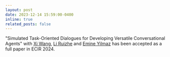 ```yaml
---
layout: post
date: 2023-12-14 15:59:00-0400
inline: true
related_posts: false
---
```


"Simulated Task-Oriented Dialogues for Developing Versatile Conversational Agents" with [Xi Wang](https://www.xiwangeric.com/), [Li Ruizhe](https://www.ruizhe.space/) and [Emine Yilmaz](https://sites.google.com/site/emineyilmaz/) has been accepted as a full paper in ECIR 2024.
